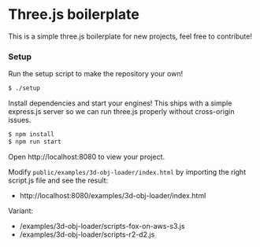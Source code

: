 # Three.js boilerplate
This is a simple three.js boilerplate for new projects, feel free to contribute!

### Setup
Run the setup script to make the repository your own!

```bash
$ ./setup
```

Install dependencies and start your engines! This ships with a simple express.js server so we can run three.js properly without cross-origin issues.

```bash
$ npm install
$ npm run start
```

Open http://localhost:8080 to view your project.

Modify `public/examples/3d-obj-loader/index.html` by importing the right script.js file and see the result:

* http://localhost:8080/examples/3d-obj-loader/index.html

Variant:

- /examples/3d-obj-loader/scripts-fox-on-aws-s3.js
- /examples/3d-obj-loader/scripts-r2-d2.js
